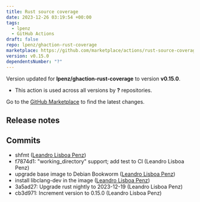 ```yaml
---
title: Rust source coverage
date: 2023-12-26 03:19:54 +00:00
tags:
  - lpenz
  - GitHub Actions
draft: false
repo: lpenz/ghaction-rust-coverage
marketplace: https://github.com/marketplace/actions/rust-source-coverage
version: v0.15.0
dependentsNumber: "?"
---
```



Version updated for **lpenz/ghaction-rust-coverage** to version **v0.15.0**.
- This action is used across all versions by **?** repositories.

Go to the [GitHub Marketplace](https://github.com/marketplace/actions/rust-source-coverage) to find the latest changes.

## Release notes

## Commits
- shfmt ([Leandro Lisboa Penz](https://github.com/lpenz/ghaction-rust-coverage/commit/71e856f9be5373bbd7cb000185c9fc55c7e98d16))
- f7874d1: "working_directory" support; add test to CI (Leandro Lisboa Penz)
- upgrade base image to Debian Bookworm ([Leandro Lisboa Penz](https://github.com/lpenz/ghaction-rust-coverage/commit/106e13a4c69be1d3e90db1ca30adcccb4fb6b1c5))
- install libclang-dev in the image ([Leandro Lisboa Penz](https://github.com/lpenz/ghaction-rust-coverage/commit/187535983c90f189869233efecc324df0e297d33))
- 3a5ad27: Upgrade rust nightly to 2023-12-19 (Leandro Lisboa Penz)
- cb3d971: Increment version to 0.15.0 (Leandro Lisboa Penz)
